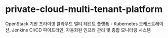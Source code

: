 # private-cloud-multi-tenant-platform
OpenStack 기반 프라이빗 클라우드 멀티 테넌트 플랫폼 - Kubernetes 오케스트레이션, Jenkins CI/CD 파이프라인, 자동화된 인프라 관리 및 종합 모니터링 시스템
